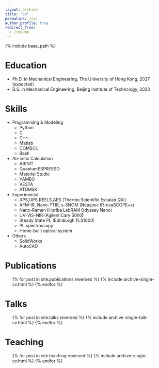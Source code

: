 ```yaml
---
layout: archive
title: "CV"
permalink: /cv/
author_profile: true
redirect_from:
  - /resume
---
```


{% include base_path %}

Education
======
* Ph.D. in Mechanical Engineering, The University of Hong Kong, 2027 (expected)
* B.S. in Mechanical Engineering, Beijing Institute of Technology, 2023

Skills
======
* Programming & Modeling
  * Python
  * C
  * C++
  * Matlab
  * COMSOL
  * Bash
* Ab-initio Calculation
  * ABINIT
  * QuantumESPRESSO
  * Material Studio
  * YAMBO
  * VESTA
  * ATOMSK
* Experimental
  * XPS,UPS,REELS,AES (Thermo Scientific Escalab QXi)
  * AFM-IR, Nano-FTIR, s-SNOM (Neaspec IR-neaSCOPE+s)
  * Nano-Raman (Horiba LabRAM Odyssey Nano)
  * UV-VIS-NIR (Agilent Cary 5000)
  * Steady State PL (Edinburgh FLS1000)
  * PL spectroscopy
  * Home-built optical system
* Others
  * SolidWorks
  * AutoCAD

Publications
======
  <ul>{% for post in site.publications reversed %}
    {% include archive-single-cv.html %}
  {% endfor %}</ul>
  
Talks
======
  <ul>{% for post in site.talks reversed %}
    {% include archive-single-talk-cv.html  %}
  {% endfor %}</ul>
  
Teaching
======
  <ul>{% for post in site.teaching reversed %}
    {% include archive-single-cv.html %}
  {% endfor %}</ul>
